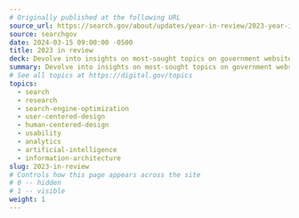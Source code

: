 ```yaml
---
# Originally published at the following URL
source_url: https://search.gov/about/updates/year-in-review/2023-year-in-review/overview.html
source: searchgov
date: 2024-03-15 09:00:00 -0500
title: 2023 in review
deck: Devolve into insights on most-sought topics on government websites during2023, where topics like taxation and space exploration dominate. Read more about Search.gov’s website renovation and efforts to improve findability and customer experience on federal websites. These efforts include advancements in Artificial Intelligence integration and search optimization.
summary: Devolve into insights on most-sought topics on government websites during2023, where topics like taxation and space exploration dominate. Read more about Search.gov’s website renovation and efforts to improve findability and customer experience on federal websites. These efforts include advancements in Artificial Intelligence integration and search optimization.
# See all topics at https://digital.gov/topics
topics:
  - search
  - research
  - search-engine-optimization
  - user-centered-design
  - human-centered-design
  - usability
  - analytics
  - artificial-intelligence
  - information-architecture
slug: 2023-in-review
# Controls how this page appears across the site
# 0 -- hidden
# 1 -- visible
weight: 1
---
```

